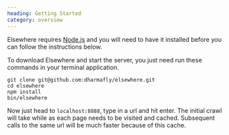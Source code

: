 ```yaml
--- 
heading: Getting Started
category: overview
---
```

Elsewhere requires [Node.js][node] and you will need to have it installed before you can follow the instructions below. 

To download Elsewhere and start the server, you just need run these commands in your terminal application.

    git clone git@github.com:dharmafly/elsewhere.git
    cd elsewhere
    npm install
    bin/elsewhere

Now just head to `localhost:8888`, type in a url and hit enter. The initial crawl will take while as each page needs to be visited and cached. Subsequent calls to the same url will be much faster because of this cache.

[node]: http://nodejs.org/